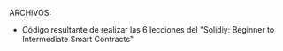 ARCHIVOS:
* Código resultante de realizar las 6 lecciones del "Solidiy: Beginner to Intermediate Smart Contracts"
